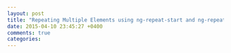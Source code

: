 ```yaml
---
layout: post
title: "Repeating Multiple Elements using ng-repeat-start and ng-repeat-end in AngularJs"
date: 2015-04-10 23:45:27 +0400
comments: true
categories: 
---
```

